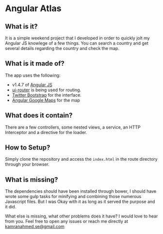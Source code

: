 # Angular Atlas


## What is it?

It is a simple weekend project that I developed in order to quickly jolt my Angular JS knowlege of a few things. You can search a country and get several details regarding the country and check the map.

## What is it made of?

The app uses the following:

- v1.4.7 of [Angular JS](https://github.com/angular/angular.js)
- [ui-router](https://github.com/angular-ui/ui-router) is being used for routing. 
- [Twitter Bootstrap](https://github.com/twbs/bootstrap) for the interface.
- [Angular Google Maps](https://angular-ui.github.io/angular-google-maps/#!/) for the map

## What does it contain?

There are a few controllers, some nested views, a service, an HTTP Interceptor and a directive for the loader.

## How to Setup?

Simply clone the repository and access the `index.html` in the route directory through your browser. 


## What is missing?

The dependencies should have been installed through bower, I should have wrote some gulp tasks for minifying and combining those numerous Javascript files. But I was Okay with it as long as it served the purpose and it did.

What else is missing, what other problems does it have? I would love to hear from you. Feel free to open any issues or reach me directly at kamranahmed.se@gmail.com
